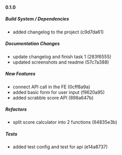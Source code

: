 #### 0.1.0

##### Build System / Dependencies

- added changelog to the project (c9d7da61)

##### Documentation Changes

- update changelog and finish task 1 (283f6555)
- updated screenshots and readme (57c7a388)

##### New Features

- connect API call in the FE (0cff8a9a)
- added basic form for user input (f9620a95)
- added scrabble score API (898a647b)

##### Refactors

- split score calculator into 2 functions (64835e3b)

##### Tests

- added test config and test for api (e14a8737)
